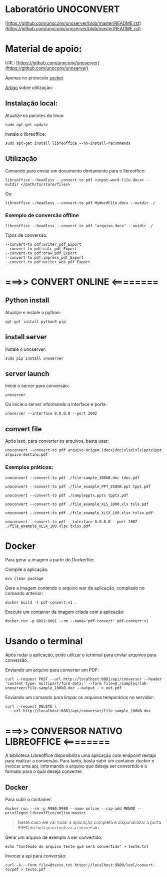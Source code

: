 # Laboratório UNOCONVERT

[https://github.com/unoconv/unoserver/blob/master/README.rst](https://github.com/unoconv/unoserver/blob/master/README.rst)


# Material de apoio:

URL: [https://github.com/unoconv/unoserver](https://github.com/unoconv/unoserver)

Apenas no protocolo [socket](https://github.com/unoconv/unoserver/blob/3e30d67387ebfa0041ec9e29a67b52ae0cd49d35/src/unoserver/server.py#L22)

[Artigo](https://ourcodeworld.com/articles/read/867/how-to-convert-a-word-file-to-pdf-docx-to-pdf-in-libreoffice-with-the-cli-in-ubuntu-2004) sobre utilização:

## Instalação local:

Atualize os pacotes do linux:
```
sudo apt-get update
```

Instale o libreoffice:

```
sudo apt-get install libreoffice --no-install-recommends
```

## Utilização

Comando para enviar um documento diretamente para o libreoffice:

```
libreoffice --headless --convert-to pdf <input-word-file.docx> --outdir </path/to/store/files>
```

Ou:

```
libreoffice --headless --convert-to pdf MyWordFile.docx --outdir ./
```


### Exemplo de conversão offline

```
libreoffice --headless --convert-to pdf "arquivo.docx" --outdir ./
```

Tipos de conversão:

```
--convert-to pdf:writer_pdf_Export
--convert-to pdf:calc_pdf_Export
--convert-to pdf:draw_pdf_Export
--convert-to pdf:impress_pdf_Export
--convert-to pdf:writer_web_pdf_Export
```


# ===>> CONVERT ONLINE <========

## Python install

Atualize e instale o python:

```
apt-get install python3-pip
```

## install server

Instale o unoserver:

```
sudo pip install unoserver
```


## server launch

Inicie o server para conversão:

```
unoserver
```

Ou inicie o server informando a interface e porta:

```
unoserver --interface 0.0.0.0 --port 2002
```


## convert file

Após isso, para converter os arquivos, basta usar:

```
unoconvert --convert-to pdf arquivo-origem.|docx|doc|xlsx|xls|pptx|ppt arquivo-destino.pdf
```

### Exemplos práticos:

```
unoconvert --convert-to pdf ./file-sample_100kB.doc tdoc.pdf
```

```
unoconvert --convert-to pdf ./file_example_PPT_250kB.ppt tppt.pdf
```

```
unoconvert --convert-to pdf ./samplepptx.pptx tpptx.pdf
```

```
unoconvert --convert-to pdf ./file_example_XLS_1000.xls txls.pdf
```

```
unoconvert --convert-to pdf ./file_example_XLSX_100.xlsx txlsx.pdf
```

```
unoconvert --convert-to pdf --interface 0.0.0.0 --port 2002 ./file_example_XLSX_100.xlsx txlsx.pdf
```

# Docker

Para gerar a imagem a partir do Dockerfile:

Compile a aplicação:

```
mvn clean package
```

Gere a imagem contendo o arquivo war da aplicação, compilado no comando anterior:

```
docker build -t pdf-convert:v1 .
```

Execute um container da imagem criada com a aplicação:

```
docker run -p 8081:8081 --rm --name="pdf-convert" pdf-convert:v1

```


# Usando o terminal

Após rodar a aplicação, pode utilizar o terminal para enviar arquivos para conversão.

Enviando um arquivo para converter em PDF:

```
curl --request POST --url http://localhost:8081/api/conversor --header 'content-type: multipart/form-data;' --form file=@./samples/lab-unoserver/file-sample_100kB.doc --output - > out.pdf

```

Enviando um comando para limpar os arquivos temporários no servidor:

```
curl --request DELETE \
  --url http://localhost:8081/api/conversor/file-sample_100kB.doc
```



# ===>> CONVERSOR NATIVO LIBREOFFICE <========

A biblioteca Libreoffice disponibiliza uma aplicação com endpoint restapi para realizar a conversão. Para tanto, basta subir um container docker e invocar uma api, informando o arquivo que deseja ser convertido e o formato para o qual deseja converter.

## Docker

Para subir o container:

```
docker run --rm -p 9980:9980 --name online --cap-add MKNOD --privileged libreoffice/online:master
```

> Neste caso ele vai rodar a aplicação completa e disponibilizar a porta 9980 do host para realizar a conversão.

Gerar um arquivo de exemplo a ser convertido:

```
echo "Conteúdo do arquivo teste que será convertido" > teste.txt
```

Invocar a api para conversão:

```
curl -k --form file=@teste.txt https://localhost:9980/lool/convert-to/pdf > teste.pdf
```
